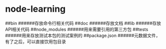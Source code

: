 # node-learning
##bin
######存放命令行相关代码
##doc
######存放文档
##lib
######存放API相关代码
##node_modules
######用来需要引用的第三方包
##tests
######用来存放测试本包的测试案例的
##package.json
######元数据文件，有了之后，可以直接饮用包目录
